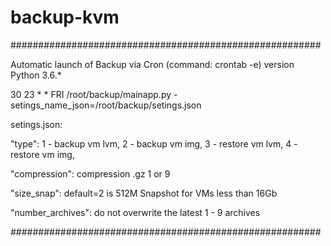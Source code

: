 # backup-kvm

########################################################

Automatic launch of Backup via Cron (command: crontab -e) version Python 3.6.*

30 23 * * FRI    /root/backup/mainapp.py -setings_name_json=/root/backup/setings.json

setings.json:

"type": 1 - backup vm lvm, 2 - backup vm img, 3 - restore vm lvm, 4 - restore vm img,

"compression": compression .gz 1 or 9

"size_snap": default=2 is 512M Snapshot for VMs less than 16Gb

"number_archives": do not overwrite the latest 1 - 9 archives

########################################################